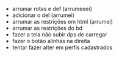 - arrumar rotas e def (arrumeeei)
- adicionar o del (arrumei)
- arrumar as restrições em html (arrumei)
- arrumar as restrições do bd
- fazer a tela não subir dps de carregar
- fazer o botão alinhas na direita
- tentar fazer alter em perfis cadastrados
